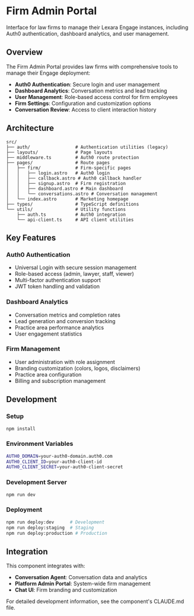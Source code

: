 # Firm Admin Portal

Interface for law firms to manage their Lexara Engage instances, including Auth0 authentication, dashboard analytics, and user management.

## Overview

The Firm Admin Portal provides law firms with comprehensive tools to manage their Engage deployment:

- **Auth0 Authentication**: Secure login and user management
- **Dashboard Analytics**: Conversation metrics and lead tracking  
- **User Management**: Role-based access control for firm employees
- **Firm Settings**: Configuration and customization options
- **Conversation Review**: Access to client interaction history

## Architecture

```
src/
├── auth/                 # Authentication utilities (legacy)
├── layouts/              # Page layouts
├── middleware.ts         # Auth0 route protection  
├── pages/                # Route pages
│   ├── firm/             # Firm-specific pages
│   │   ├── login.astro   # Auth0 login
│   │   ├── callback.astro # Auth0 callback handler
│   │   ├── signup.astro  # Firm registration
│   │   ├── dashboard.astro # Main dashboard
│   │   └── conversations.astro # Conversation management
│   └── index.astro       # Marketing homepage
├── types/                # TypeScript definitions
└── utils/                # Utility functions
    ├── auth.ts           # Auth0 integration
    └── api-client.ts     # API client utilities
```

## Key Features

### Auth0 Authentication
- Universal Login with secure session management
- Role-based access (admin, lawyer, staff, viewer)
- Multi-factor authentication support
- JWT token handling and validation

### Dashboard Analytics
- Conversation metrics and completion rates
- Lead generation and conversion tracking
- Practice area performance analytics
- User engagement statistics

### Firm Management
- User administration with role assignment
- Branding customization (colors, logos, disclaimers)
- Practice area configuration
- Billing and subscription management

## Development

### Setup
```bash
npm install
```

### Environment Variables
```bash
AUTH0_DOMAIN=your-auth0-domain.auth0.com
AUTH0_CLIENT_ID=your-auth0-client-id
AUTH0_CLIENT_SECRET=your-auth0-client-secret
```

### Development Server
```bash
npm run dev
```

### Deployment
```bash
npm run deploy:dev      # Development
npm run deploy:staging  # Staging
npm run deploy:production # Production
```

## Integration

This component integrates with:
- **Conversation Agent**: Conversation data and analytics
- **Platform Admin Portal**: System-wide firm management
- **Chat UI**: Firm branding and customization

For detailed development information, see the component's CLAUDE.md file.